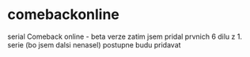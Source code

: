 # comebackonline
serial Comeback online - beta verze
zatim jsem pridal prvnich 6 dilu z 1. serie (bo jsem dalsi nenasel)
postupne budu pridavat
